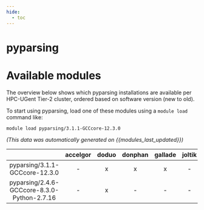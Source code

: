 ```yaml
---
hide:
  - toc
---
```


pyparsing
=========

# Available modules


The overview below shows which pyparsing installations are available per HPC-UGent Tier-2 cluster, ordered based on software version (new to old).

To start using pyparsing, load one of these modules using a `module load` command like:

```shell
module load pyparsing/3.1.1-GCCcore-12.3.0
```

*(This data was automatically generated on {{modules_last_updated}})*  

| |accelgor|doduo|donphan|gallade|joltik|shinx|skitty|
| :---: | :---: | :---: | :---: | :---: | :---: | :---: | :---: |
|pyparsing/3.1.1-GCCcore-12.3.0|-|x|x|x|-|x|x|
|pyparsing/2.4.6-GCCcore-8.3.0-Python-2.7.16|-|x|-|-|-|-|-|
